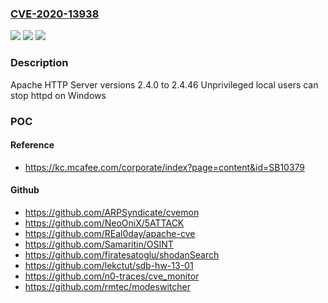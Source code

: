 ### [CVE-2020-13938](https://cve.mitre.org/cgi-bin/cvename.cgi?name=CVE-2020-13938)
![](https://img.shields.io/static/v1?label=Product&message=Apache%20HTTP%20Server&color=blue)
![](https://img.shields.io/static/v1?label=Version&message=2.4%3D%202.4.46%20&color=brighgreen)
![](https://img.shields.io/static/v1?label=Vulnerability&message=Improper%20Handling%20of%20Insufficient%20Privileges&color=brighgreen)

### Description

Apache HTTP Server versions 2.4.0 to 2.4.46 Unprivileged local users can stop httpd on Windows

### POC

#### Reference
- https://kc.mcafee.com/corporate/index?page=content&id=SB10379

#### Github
- https://github.com/ARPSyndicate/cvemon
- https://github.com/NeoOniX/5ATTACK
- https://github.com/REal0day/apache-cve
- https://github.com/Samaritin/OSINT
- https://github.com/firatesatoglu/shodanSearch
- https://github.com/lekctut/sdb-hw-13-01
- https://github.com/n0-traces/cve_monitor
- https://github.com/rmtec/modeswitcher


